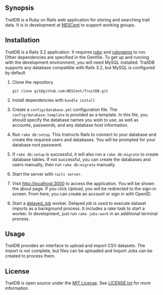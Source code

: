 ## Synopsis

TraitDB is a Ruby on Rails web application for storing and searching trait data.  It is in development at [NESCent](http://nescent.org) to support working groups.

## Installation

TraitDB is a Rails 3.2 application.  It requires [ruby](http://ruby-lang.org) and [rubygems](http://rubygems.org) to run.  Other dependencies are specified in the Gemfile.  To get up and running with the development environment, you will need MySQL installed.  TraitDB supports any database compatible with Rails 3.2, but MySQL is configured by default

1. Clone the repository

    ```
    git clone git@github.com:NESCent/TraitDB.git
    ```
    
2. Install dependencies with `bundle install`
3. Create a `config/database.yml` configuration file.  The `config/database.template` is provided as a template.  In this file, you should specify the database names you wish to use, as well as accounts, passwords, and any database host information.
4. Run `rake db:setup`.  This Instructs Rails to connect to your database and create the required users and databases.  You will be prompted for your database root password.
5. If `rake db:setup` is successful, it will also run a `rake db:migrate` to create database tables.  If not successful, you can create the databases and users manually, then run `rake db:migrate` manually.
6. Start the server with `rails server`.
7. Visit [http://localhost:3000](http://localhost:3000) to access the application.  You will be shown the about page.  If you click _Upload_, you will be redirected to the sign-in screen.  From here, you can create an account or sign in with OpenID.
8. Start a [delayed_job](https://github.com/collectiveidea/delayed_job) worker.  Delayed job is used to execute dataset imports as a background process.  It includes a rake task to start a worker.  In development, just run `rake jobs:work` in an additional terminal process.

## Usage

TraitDB provides an interface to upload and import CSV datasets.  The import is not complete, but files can be uploaded and Import Jobs can be created to process them.

## License

TraitDB is open source under the [MIT License](http://opensource.org/licenses/MIT).  See [LICENSE.txt](LICENSE.txt) for more information.
